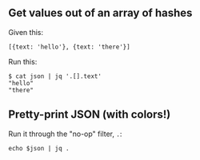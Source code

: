## Get values out of an array of hashes

Given this:

    [{text: 'hello'}, {text: 'there'}]

Run this:

    $ cat json | jq '.[].text'
    "hello"
    "there"

## Pretty-print JSON (with colors!)

Run it through the "no-op" filter, `.`:

    echo $json | jq .
